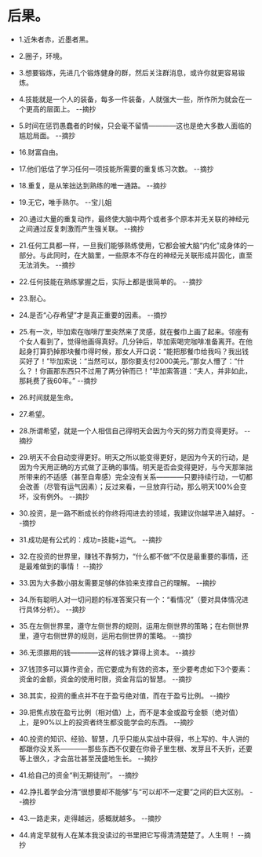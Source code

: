 # 后果。

- 1.近朱者赤，近墨者黑。

- 2.圈子，环境。

- 3.想要锻炼，先进几个锻炼健身的群，然后关注群消息，或许你就更容易锻炼。

- 4.技能就是一个人的装备，每多一件装备，人就强大一些，所作所为就会在一个更高的层面上。 --摘抄

- 5.时间在惩罚愚蠢者的时候，只会毫不留情————这也是绝大多数人面临的尴尬局面。 --摘抄

- 16.财富自由。

- 17.他们低估了学习任何一项技能所需要的重复练习次数。 --摘抄

- 18.重复，是从笨拙达到熟练的唯一通路。 --摘抄

- 19.无它，唯手熟尔。 --宝儿姐

- 20.通过大量的重复动作，最终使大脑中两个或者多个原本并无关联的神经元之间通过反复刺激而产生强关联。 --摘抄

- 21.任何工具都一样，一旦我们能够熟练使用，它都会被大脑“内化”成身体的一部分。与此同时，在大脑里，一些原本不存在的神经元关联形成并固化，直至无法消失。 --摘抄

- 22.任何技能在熟练掌握之后，实际上都是很简单的。 --摘抄

- 23.耐心。

- 24.是否“心存希望”才是真正重要的因素。 --摘抄

- 25.有一次，毕加索在咖啡厅里突然来了灵感，就在餐巾上画了起来。邻座有个女人看到了，觉得他画得真好。几分钟后，毕加索喝完咖啡准备离开。在他起身打算扔掉那块餐巾得时候，那女人开口说：“能把那餐巾给我吗？我出钱买好了！”毕加索说：“当然可以，那你要支付2000美元。”那女人懵了：“什么？！你画那东西只不过用了两分钟而已！”毕加索答道：“夫人，并非如此，那耗费了我60年。” --摘抄

- 26.时间就是生命。

- 27.希望。

- 28.所谓希望，就是一个人相信自己得明天会因为今天的努力而变得更好。 --摘抄

- 29.明天不会自动变得更好。明天之所以能变得更好，是因为今天的行动，是因为今天用正确的方式做了正确的事情。明天是否会变得更好，与今天那笨拙所带来的不适感（甚至自卑感）完全没有关系————只要持续行动，一切都会改善（尽管有运气因素）；反过来看，一旦放弃行动，那么明天100%会变坏，没有例外。 --摘抄

- 30.投资，是一路不断成长的你终将闯进去的领域，我建议你越早进入越好。 --摘抄

- 31.成功是有公式的：成功=技能+运气。 --摘抄

- 32.在投资的世界里，赚钱不靠努力，“什么都不做”不仅是最重要的事情，还是最难做到的事情！ --摘抄

- 33.因为大多数小朋友需要足够的体验来支撑自己的理解。 --摘抄

- 34.所有聪明人对一切问题的标准答案只有一个：“看情况”（要对具体情况进行具体分析）。 --摘抄

- 35.在左侧世界里，遵守左侧世界的规则，运用左侧世界的策略；在右侧世界里，遵守右侧世界的规则，运用右侧世界的策略。 --摘抄

- 36.无须挪用的钱————这样的钱才算得上资本。 --摘抄

- 37.钱顶多可以算作资金，而它要成为有效的资本，至少要考虑如下3个要素：资金的金额，资金的使用时限，资金背后的智慧。 --摘抄

- 38.其实，投资的重点并不在于盈亏绝对值，而在于盈亏比例。 --摘抄

- 39.把焦点放在盈亏比例（相对值）上，而不是本金或盈亏金额（绝对值）上，是90%以上的投资者终生都没能学会的东西。 --摘抄

- 40.投资的知识、经验、智慧，几乎只能从实战中获得，书上写的、牛人讲的都跟你没关系————那些东西不仅要在你骨子里生根、发芽且不夭折，还要等上很久，才会茁壮甚至茂盛地生长。 --摘抄

- 41.给自己的资金“判无期徒刑”。 --摘抄

- 42.挣扎着学会分清“很想要却不能够”与“可以却不一定要”之间的巨大区别。 --摘抄

- 43.一路走来，走得越远，感概就越多。 --摘抄

- 44.肯定早就有人在某本我没读过的书里把它写得清清楚楚了。人生啊！ --摘抄
